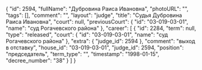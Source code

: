 {
    "id": 2594,
    "fullName": "Дубровина Раиса Ивановна",
    "photoURL": "",
    "tags": [],
    "comment": "",
    "layout": "judge",
    "title": "Судья Дубровина Раиса Ивановна",
    "court": null,
    "previousCourt": {
        "id": "03-019-03-01",
        "name": "суд Рогачевского района"
    },
    "career": [
        {
            "id": 2284,
            "term": null,
            "type": "released",
            "court": {
                "id": "03-019-03-01",
                "name": "суд Рогачевского района"
            },
            "extra": {
                "judge_id": 2594
            },
            "comment": "выход в отставку",
            "house_id": "03-019-03-01",
            "judge_id": 2594,
            "position": "председатель",
            "term_type": "",
            "timestamp": "1998-01-15",
            "decree_number": "38"
        }
    ]
}
